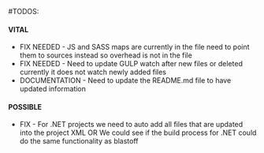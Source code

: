 #TODOS:

#### VITAL

* FIX NEEDED - JS and SASS maps are currently in the file need to point them to sources instead so overhead is not in the file
* FIX NEEDED - Need to update GULP watch after new files or deleted currently it does not watch newly added files
* DOCUMENTATION - Need to update the README.md file to have updated information

#### POSSIBLE

* FIX - For .NET projects we need to auto add all files that are updated into the project XML
    OR We could see if the build process for .NET could do the same functionality as blastoff
